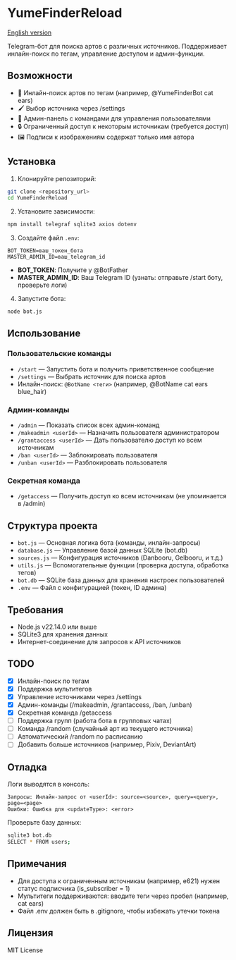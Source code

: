 # YumeFinderReload

[English version](README_EN.md)

Telegram-бот для поиска артов с различных источников. Поддерживает инлайн-поиск по тегам, управление доступом и админ-функции.

## Возможности

- 🔎 Инлайн-поиск артов по тегам (например, @YumeFinderBot cat ears)
- 🖌️ Выбор источника через /settings
- 👤 Админ-панель с командами для управления пользователями
- 🔒 Ограниченный доступ к некоторым источникам (требуется доступ)
- 🖼️ Подписи к изображениям содержат только имя автора

## Установка

1. Клонируйте репозиторий:
```bash
git clone <repository_url>
cd YumeFinderReload
```

2. Установите зависимости:
```bash
npm install telegraf sqlite3 axios dotenv
```

3. Создайте файл `.env`:
```env
BOT_TOKEN=ваш_токен_бота
MASTER_ADMIN_ID=ваш_telegram_id
```

- **BOT_TOKEN**: Получите у @BotFather
- **MASTER_ADMIN_ID**: Ваш Telegram ID (узнать: отправьте /start боту, проверьте логи)

4. Запустите бота:
```bash
node bot.js
```

## Использование

### Пользовательские команды
- `/start` — Запустить бота и получить приветственное сообщение
- `/settings` — Выбрать источник для поиска артов
- Инлайн-поиск: `@BotName <теги>` (например, @BotName cat ears blue_hair)

### Админ-команды
- `/admin` — Показать список всех админ-команд
- `/makeadmin <userId>` — Назначить пользователя администратором
- `/grantaccess <userId>` — Дать пользователю доступ ко всем источникам
- `/ban <userId>` — Заблокировать пользователя
- `/unban <userId>` — Разблокировать пользователя

### Секретная команда
- `/getaccess` — Получить доступ ко всем источникам (не упоминается в /admin)

## Структура проекта
- `bot.js` — Основная логика бота (команды, инлайн-запросы)
- `database.js` — Управление базой данных SQLite (bot.db)
- `sources.js` — Конфигурация источников (Danbooru, Gelbooru, и т.д.)
- `utils.js` — Вспомогательные функции (проверка доступа, обработка тегов)
- `bot.db` — SQLite база данных для хранения настроек пользователей
- `.env` — Файл с конфигурацией (токен, ID админа)

## Требования
- Node.js v22.14.0 или выше
- SQLite3 для хранения данных
- Интернет-соединение для запросов к API источников

## TODO
- [x] Инлайн-поиск по тегам
- [x] Поддержка мультитегов
- [x] Управление источниками через /settings
- [x] Админ-команды (/makeadmin, /grantaccess, /ban, /unban)
- [x] Секретная команда /getaccess
- [ ] Поддержка групп (работа бота в групповых чатах)
- [ ] Команда /random (случайный арт из текущего источника)
- [ ] Автоматический /random по расписанию
- [ ] Добавить больше источников (например, Pixiv, DeviantArt)

## Отладка

Логи выводятся в консоль:
```
Запросы: Инлайн-запрос от <userId>: source=<source>, query=<query>, page=<page>
Ошибки: Ошибка для <updateType>: <error>
```

Проверьте базу данных:
```bash
sqlite3 bot.db
SELECT * FROM users;
```

## Примечания
- Для доступа к ограниченным источникам (например, e621) нужен статус подписчика (is_subscriber = 1)
- Мультитеги поддерживаются: вводите теги через пробел (например, cat ears)
- Файл .env должен быть в .gitignore, чтобы избежать утечки токена

## Лицензия
MIT License